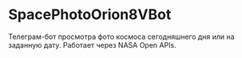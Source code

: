 # SpacePhotoOrion8VBot
Телеграм-бот просмотра фото космоса сегодняшнего дня или на заданную дату.
Работает через NASA Open APIs.
